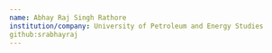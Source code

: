 ```yaml
---
name: Abhay Raj Singh Rathore
institution/company: University of Petroleum and Energy Studies
github:srabhayraj
---
```

